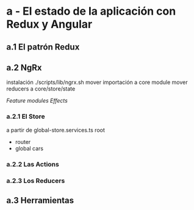 # a - El estado de la aplicación con Redux y Angular

## a.1 El patrón Redux


## a.2 NgRx

instalación ./scripts/lib/ngrx.sh
mover importación a core module
mover reducers a core/store/state


*Feature modules*
*Effects*


### a.2.1 El Store
a partir de global-store.services.ts
root
 - router
 - global
cars

### a.2.2 Las Actions

### a.2.3 Los Reducers


## a.3 Herramientas











